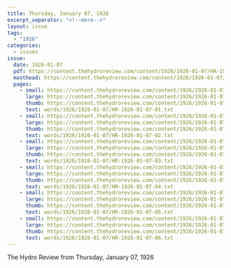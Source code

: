 ```yaml
---
title: Thursday, January 07, 1926
excerpt_separator: "<!--more-->"
layout: issue
tags:
  - "1926"
categories:
  - issues
issue:
  date: 1926-01-07
  pdf: https://content.thehydroreview.com/content/1926/1926-01-07/HR-1926-01-07.pdf
  masthead: https://content.thehydroreview.com/content/1926/1926-01-07/masthead/HR-1926-01-07.jpg
  pages:
    - small: https://content.thehydroreview.com/content/1926/1926-01-07/small/HR-1926-01-07-01.jpg
      large: https://content.thehydroreview.com/content/1926/1926-01-07/large/HR-1926-01-07-01.jpg
      thumb: https://content.thehydroreview.com/content/1926/1926-01-07/thumbnails/HR-1926-01-07-01.jpg
      text: words/1926/1926-01-07/HR-1926-01-07-01.txt
    - small: https://content.thehydroreview.com/content/1926/1926-01-07/small/HR-1926-01-07-02.jpg
      large: https://content.thehydroreview.com/content/1926/1926-01-07/large/HR-1926-01-07-02.jpg
      thumb: https://content.thehydroreview.com/content/1926/1926-01-07/thumbnails/HR-1926-01-07-02.jpg
      text: words/1926/1926-01-07/HR-1926-01-07-02.txt
    - small: https://content.thehydroreview.com/content/1926/1926-01-07/small/HR-1926-01-07-03.jpg
      large: https://content.thehydroreview.com/content/1926/1926-01-07/large/HR-1926-01-07-03.jpg
      thumb: https://content.thehydroreview.com/content/1926/1926-01-07/thumbnails/HR-1926-01-07-03.jpg
      text: words/1926/1926-01-07/HR-1926-01-07-03.txt
    - small: https://content.thehydroreview.com/content/1926/1926-01-07/small/HR-1926-01-07-04.jpg
      large: https://content.thehydroreview.com/content/1926/1926-01-07/large/HR-1926-01-07-04.jpg
      thumb: https://content.thehydroreview.com/content/1926/1926-01-07/thumbnails/HR-1926-01-07-04.jpg
      text: words/1926/1926-01-07/HR-1926-01-07-04.txt
    - small: https://content.thehydroreview.com/content/1926/1926-01-07/small/HR-1926-01-07-05.jpg
      large: https://content.thehydroreview.com/content/1926/1926-01-07/large/HR-1926-01-07-05.jpg
      thumb: https://content.thehydroreview.com/content/1926/1926-01-07/thumbnails/HR-1926-01-07-05.jpg
      text: words/1926/1926-01-07/HR-1926-01-07-05.txt
    - small: https://content.thehydroreview.com/content/1926/1926-01-07/small/HR-1926-01-07-06.jpg
      large: https://content.thehydroreview.com/content/1926/1926-01-07/large/HR-1926-01-07-06.jpg
      thumb: https://content.thehydroreview.com/content/1926/1926-01-07/thumbnails/HR-1926-01-07-06.jpg
      text: words/1926/1926-01-07/HR-1926-01-07-06.txt
---
```


The Hydro Review from Thursday, January 07, 1926

<!--more-->

